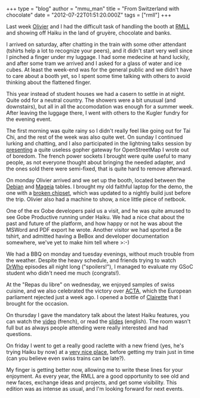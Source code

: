 +++
type = "blog"
author = "mmu_man"
title = "From Switzerland with chocolate"
date = "2012-07-22T01:51:20.000Z"
tags = ["rmll"]
+++

Last week <a href="/user/oco">Olivier</a> and I had the difficult task of handling the booth at <a href="http://2012.rmll.info/">RMLL</a> and showing off Haiku in the land of gruyère, chocolate and banks.

<!--more-->

I arrived on saturday, after chatting in the train with some other attendant (tshirts help a lot to recognize your peers), and it didn't start very well since I pinched a finger under my luggage. I had some medecine at hand luckily, and after some tram we arrived and I asked for a glass of water and ice cubes. At least the week-end was for the general public and we didn't have to care about a booth yet, so I spent some time talking with others to avoid thinking about the flattened finger.

This year instead of student houses we had a casern to settle in at night. Quite odd for a neutral country. The showers were a bit unusual (and downstairs), but all in all the accomodation was enough for a summer week. After leaving the luggage there, I went with others to the Kugler fundry for the evening event.

The first morning was quite rainy so I didn't really feel like going out for Tai Chi, and the rest of the week was also quite wet. On sunday I continued lurking and chatting, and I also participated in the lightning talks session by <a href="http://revolf.free.fr/RMLL/2012/FR_RMLL2012_LT_GopherOSM.pdf">presenting</a> a quite useless gopher gateway for OpenStreetMap I wrote out of boredom. The french power sockets I brought were quite useful to many people, as not everyone thought about bringing the needed adapter, and the ones sold there were semi-fixed, that is quite hard to remove afterward.

On monday Olivier arrived and we set up the booth, located between the <a href="http://www.debian.org/">Debian</a> and <a href="http://www.mageia.org/en/">Mageia</a> tables. I brought my old faithful laptop for the demo, the one with a <a href="https://cgit.haiku-os.org/haiku/commit/?id=hrev27333">broken chipset</a>, which was updated to a nightly build just before the trip. Olivier also had a machine to show, a nice little piece of netbook.

One of the ex Gobe developers paid us a visit, and he was quite amused to see Gobe Productive running under Haiku. We had a nice chat about the past and future of the platform, and how happy or not he was about the MSWord and PDF export he wrote. Another visitor we had sported a Be tshirt, and admitted having a BeBox and developer documentation somewhere, we've yet to make him tell where >:-)

We had a BBQ on monday and tuesday evenings, without much trouble from the weather. Despite the heavy schedule, and friends trying to watch <a href="http://www.bbc.co.uk/drwho">DrWho</a> episodes all night long ("spoilers!"), I managed to evaluate my GSoC student who didn't need me much (congrats!).

At the "Repas du libre" on wednesday, we enjoyed samples of swiss cuisine, and we also celebrated the victory over <a href="http://www.laquadrature.net/en/ACTA">ACTA</a>, which the European parliament rejected just a week ago. I opened a bottle of <a href="https://en.wikipedia.org/wiki/Clairette_de_Die_AOC">Clairette</a> that I brought for the occasion.

On thursday I gave the mandatory talk about the latest Haiku features, you can watch the <a href="http://video.rmll.info/videos/ce-qui-se-mijote-pour-haiku-r1apha4/">video</a> (french), or read the <a href="http://revolf.free.fr/RMLL/2012/FR_RMLL2012_HaikuR1a4.pdf">slides</a> (english). The room wasn't full but as always people attending were really interested and had questions.

On friday I went to get a really good raclette with a new friend (yes, he's trying Haiku by now) at a <a href="http://www.lescroisettes.ch/">very nice place</a>, before getting my train just in time (can you believe even swiss trains can be late?).

My finger is getting better now, allowing me to write these lines for your enjoyment. As every year, the RMLL are a good opportunity to see old and new faces, exchange ideas and projects, and get some visibility. This edition was as intense as usual, and I'm looking forward for next events.